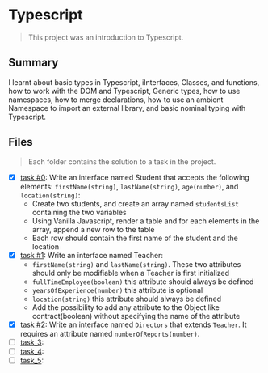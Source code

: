 # Typescript

> This project was an introduction to Typescript.

## Summary

I learnt about basic types in Typescript, iInterfaces, Classes, and functions, how to work with the DOM and Typescript, Generic types, how to use namespaces, how to merge declarations, how to use an ambient Namespace to import an external library, and basic nominal typing with Typescript.

## Files

> Each folder contains the solution to a task in the project.

- [x] [task #0](https://github.com/Ebube-Ochemba/alx-backend-javascript/tree/main/0x04-TypeScript/task_0): Write an interface named Student that accepts the following elements: `firstName(string)`, `lastName(string)`, `age(number)`, and `location(string)`:
  - Create two students, and create an array named `studentsList` containing the two variables
  - Using Vanilla Javascript, render a table and for each elements in the array, append a new row to the table
  - Each row should contain the first name of the student and the location
- [x] [task #1](https://github.com/Ebube-Ochemba/alx-backend-javascript/tree/main/0x04-TypeScript/task_1): Write an interface named Teacher:
  - `firstName(string)` and `lastName(string)`. These two attributes should only be modifiable when a Teacher is first initialized
  - `fullTimeEmployee(boolean)` this attribute should always be defined
  - `yearsOfExperience(number)` this attribute is optional
  - `location(string)` this attribute should always be defined
  - Add the possibility to add any attribute to the Object like contract(boolean) without specifying the name of the attribute
- [x] [task #2](https://github.com/Ebube-Ochemba/alx-backend-javascript/tree/main/0x04-TypeScript/task_1): Write an interface named `Directors` that extends `Teacher`. It requires an attribute named `numberOfReports(number)`.
- [ ] [task_3](https://github.com/Ebube-Ochemba/alx-backend-javascript/tree/main/0x04-TypeScript/task_3):
- [ ] [task_4](https://github.com/Ebube-Ochemba/alx-backend-javascript/tree/main/0x04-TypeScript/task_4):
- [ ] [task_5](https://github.com/Ebube-Ochemba/alx-backend-javascript/tree/main/0x04-TypeScript/task_5):
